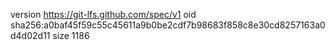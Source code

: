 version https://git-lfs.github.com/spec/v1
oid sha256:a0baf45f59c55c45611a9b0be2cdf7b98683f858c8e30cd8257163a0d4d02d11
size 1186
